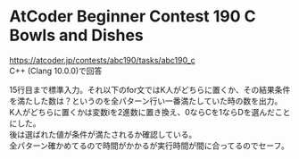 # AtCoder Beginner Contest 190 C Bowls and Dishes  
https://atcoder.jp/contests/abc190/tasks/abc190_c  
C++ (Clang 10.0.0)で回答  

15行目まで標準入力。それ以下のfor文ではK人がどちらに置くか、その結果条件を満たした数は？というのを全パターン行い一番満たしていた時の数を出力。  
K人がどちらに置くかは変数iを2進数に置き換え、0ならCを1ならDを選んだことにした。  
後は選ばれた値が条件が満たされるか確認している。  
全パターン確かめてるので時間がかかるが実行時間が間に合ってるのでセーフ。
